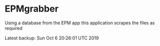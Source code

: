 # EPMgrabber
Using a database from the EPM app this application scrapes the files as required


Latest backup: Sun Oct 6 20:26:01 UTC 2019
